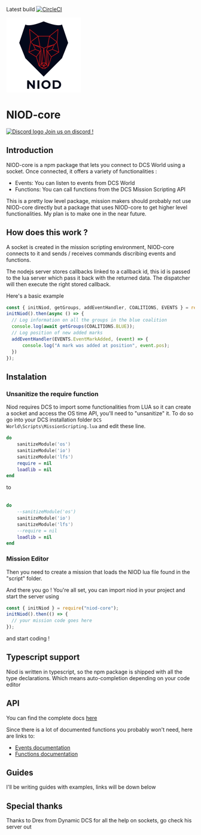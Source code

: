 Latest build
[![CircleCI](https://circleci.com/gh/Ked57/NIOD-core.svg?style=svg)](https://circleci.com/gh/Ked57/NIOD-core)

![NIOD Logo](/docs/static/assets/niod.png)

# NIOD-core

[![Discord logo](https://cdn0.iconfinder.com/data/icons/free-social-media-set/24/discord-64.png "Join us on discord !") Join us on discord !](https://discord.gg/WUW24w8)



## Introduction

NIOD-core is a npm package that lets you connect to DCS World using a socket. Once connected, it offers a variety of functionalities :

- Events: You can listen to events from DCS World
- Functions: You can call functions from the DCS Mission Scripting API

This is a pretty low level package, mission makers should probably not use NIOD-core directly but a package that uses NIOD-core to get higher level functionalities. My plan is to make one in the near future.

## How does this work ?

A socket is created in the mission scripting environment, NIOD-core connects to it and sends / receives commands discribing events and functions. 

The nodejs server stores callbacks linked to a callback id, this id is passed to the lua server which pass it
back with the returned data. The dispatcher will then execute the right stored callback.

Here's a basic example

```javascript
const { initNiod, getGroups, addEventHandler, COALITIONS, EVENTS } = require("niod-core");
initNiod().then(async () => {
  // Log information on all the groups in the blue coalition
  console.log(await getGroups(COALITIONS.BLUE));
  // Log position of new added marks
  addEventHandler(EVENTS.EventMarkAdded, (event) => {
	  console.log("A mark was added at position", event.pos);
  })
});
```

## Instalation

### Unsanitize the require function

Niod requires DCS to import some functionalities from LUA so it can create a socket and access the OS time API, you'll need to "unsanitize" it. To do so go into your DCS installation folder `DCS World\Scripts\MissionScripting.lua` and edit these line.

```lua
do
	sanitizeModule('os')
	sanitizeModule('io')
	sanitizeModule('lfs')
	require = nil
	loadlib = nil
end
```

to

```lua

do
	--sanitizeModule('os')
	sanitizeModule('io')
	sanitizeModule('lfs')
	--require = nil
	loadlib = nil
end
```

### Mission Editor

Then you need to create a mission that loads the NIOD lua file found in the "script" folder.

And there you go ! You're all set, you can import niod in your project and start the server using

```javascript
const { initNiod } = require("niod-core");
initNiod().then(() => {
  // your mission code goes here
});
```

and start coding !

## Typescript support

Niod is written in typescript, so the npm package is shipped with all the type declarations. Which means auto-completion depending on your code editor

## API

You can find the complete docs [here](https://ked57.github.io/NIOD-core/globals)

Since there is a lot of documented functions you probably won't need, here are links to:

- [Events documentation](https://ked57.github.io/NIOD-core/modules/_dcs_event_.html)
- [Functions documentation](https://ked57.github.io/NIOD-core/modules/_dcs_functions_.html)

## Guides

I'll be writing guides with examples, links will be down below

## Special thanks

Thanks to Drex from Dynamic DCS for all the help on sockets, go check his server out
